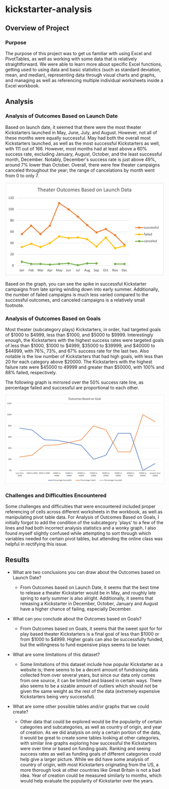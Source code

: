 # kickstarter-analysis

## Overview of Project
### Purpose
The purpose of this project was to get us familiar with using Excel and PivotTables, as well as working with some data that is relatively straightforward. We were able to learn more about specific Excel functions, getting used to using data and basic statistics (such as standard deviation, mean, and median), representing data through visual charts and graphs, and managing as well as referencing multiple individual worksheets inside a Excel workbook. 

## Analysis
### Analysis of Outcomes Based on Launch Date
Based on launch date, it seemed that there were the most theater Kickstarters launched in May, June, July, and August.  However, not all of these months were equally successful. May had both the overall most Kickstarters launched, as well as the most successful Kickstarters as well, with 111 out of 166. However, most months had at least above a 60% success rate, excluding January, August, October, and the least successful month, December. Notably, December's success rate is just above 49%, around 7% lower than October. Overall, there were few theater campaigns canceled throughout the year; the range of cancelations by month went from 0 to only 7.

![Theater Outcomes by Launch Date graph](https://github.com/li-emily/kickstarter-analysis/blob/main/Resources/Theater_Outcomes_vs_Launch.png)


Based on the graph, you can see the spike in successful Kickstarter campaigns from late spring winding down into early summer. Additionally, the number of failed campaigns is much less varied compared to the successful outcomes, and canceled campaigns is a relatively small footnote.

### Analysis of Outcomes Based on Goals
Most theater (subcategory plays) Kickstarters, in order, had targeted goals of $1000 to $4999, less than $1000, and $5000 to $9999. Interestingly enough, the Kickstarters with the highest success rates were targeted goals of less than $1000, $1000 to $4999, $35000 to $39999, and $40000 to $44999, with 76%, 73%, and 67% success rate for the last two. Also notable is the low number of Kickstarters that had high goals, with less than 20 for each category above $20000. The Kickstarters with the highest failure rate were $45000 to 49999 and greater than $50000, with 100% and 88% failed, respectively.

The following graph is mirrored over the 50% success rate line, as percentage failed and successful are proportional to each other. 

![Outcomes Based on Goals graph](https://github.com/li-emily/kickstarter-analysis/blob/main/Resources/Outcomes_vs_Goals.png)

### Challenges and Difficulties Encountered
Some challenges and difficulties that were encountered included proper referencing of cells across different worksheets in the workbook, as well as manipulating pivot table data. For Analysis of Outcomes Based on Goals, I initially forgot to add the condition of the subcategory 'plays' to a few of the lines and had both incorrect analysis statistics and a wonky graph. I also found myself slightly confused while attempting to sort through which variables needed for certain pivot tables, but attending the online class was helpful in rectifying this issue.

## Results

- What are two conclusions you can draw about the Outcomes based on Launch Date?
  - From Outcomes based on Launch Date, it seems that the best time to release a theater Kickstarter would be in May, and roughly late spring to early summer is also alright. Additionally, it seems that releasing a Kickstarter in December, October, January and August have a higher chance of failing, especially December.

- What can you conclude about the Outcomes based on Goals?
  - From Outcomes based on Goals, it seems that the sweet spot for for play based theater Kickstarters is a final goal of less than $1000 or from $1000 to $4999. Higher goals can also be successfully funded, but the willingness to fund expensive plays seems to be lower.

- What are some limitations of this dataset?
  - Some limitations of this dataset include how popular Kickstarter as a website is; there seems to be a decent amount of fundraising data collected from over several years, but since our data only comes from one source, it can be limited and biased in certain ways. There also seems to be a sizable amount of outliers which should not be given the same weight as the rest of the data (extremely expensive Kickstarters being very successful).

- What are some other possible tables and/or graphs that we could create?
  - Other data that could be explored would be the popularity of certain categories and subcategories, as well as country of origin, and year of creation. As we did analysis on only a certain portion of the data, it would be great to create some tables looking at other categories, with similar line graphs exploring how successful the Kickstarters were over time or based on funding goals. Ranking and seeing success rates as well as funding goals of different categories could help give a larger picture. While we did have some analysis of country of origin, with most Kickstarters originating from the US, a more thorough look at other countries like Great Britain is not a bad idea. Year of creation could be measured similarly to months, which would help evaluate the popularity of Kickstarter over the years. 

